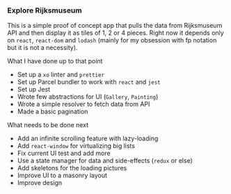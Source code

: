 ### Explore Rijksmuseum

This is a simple proof of concept app that pulls the data from Rijksmuseum API and then display it as tiles of 1, 2 or 4 pieces.
Right now it depends only on `react`, `react-dom` and `lodash` (mainly for my obsession with fp notation but it is not a necessity).

What I have done up to that point
* Set up a `xo` linter and `prettier`
* Set up Parcel bundler to work with `react` and `jest`
* Set up Jest
* Wrote few abstractions for UI (`Gallery`, `Painting`)
* Wrote a simple resolver to fetch data from API
* Made a basic pagination

What needs to be done next
* Add an infinite scrolling feature with lazy-loading
* Add `react-window` for virtualizing big lists
* Fix current UI test and add more
* Use a state manager for data and side-effects (`redux` or else)
* Add skeletons for the loading pictures
* Improve UI to a masonry layout
* Improve design 
